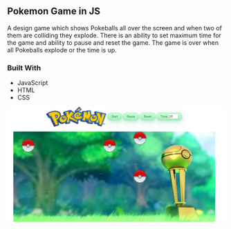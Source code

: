 
<!-- PROJECT LOGO -->
## Pokemon Game in JS
A design game which shows Pokeballs all over the screen and when two of them are colliding they explode.
There is an ability to set maximum time for the game and ability to pause and reset the game.
The game is over when all Pokeballs explode or the time is up.

### Built With
* JavaScript
* HTML
* CSS

![Pokeball game](Images/PokeballGame.png)



